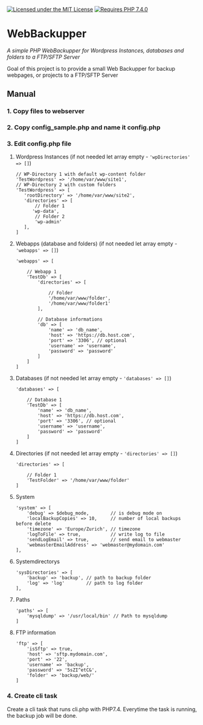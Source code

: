 [![Licensed under the MIT License](https://img.shields.io/badge/License-MIT-blue.svg)](https://github.com/lbuchs/WebAuthn/blob/master/LICENSE)
[![Requires PHP 7.4.0](https://img.shields.io/badge/PHP-7.4.0-green.svg)](https://php.net)

# WebBackupper
*A simple PHP WebBackupper for Wordpress Instances, databases and folders to a FTP/SFTP Server*

Goal of this project is to provide a small Web Backupper for backup webpages, or projects to a FTP/SFTP Server 

## Manual
### 1. Copy files to webserver
### 2. Copy config_sample.php and name it config.php
### 3. Edit config.php file 
1. Wordpress Instances (if not needed let array empty - ```'wpDirectories' => []```)
    ```
    // WP-Directory 1 with default wp-content folder
   'TestWordpress' => '/home/var/www/site1',
   // WP-Directory 2 with custom folders
   'TestWordpress' => [
       'rootDirectory' => '/home/var/www/site2',
       'directories' => [
           // Folder 1
          'wp-data',
           // Folder 2
           'wp-admin'
       ],
   ]
    ```
2. Webapps (database and folders) (if not needed let array empty - ```'webapps' => []```)
    ```
    'webapps' => [
   
        // Webapp 1
        'TestDb' => [
            'directories' => [
            
                // Folder
                '/home/var/www/folder',
                '/home/var/www/folder1'
            ],
   
            // Database informations
            'db' => [
                'name' => 'db_name',
                'host' => 'https://db.host.com',
                'port' => '3306', // optional
                'username' => 'username',
                'password' => 'password'
            ]
        ]
   ]
   ```
3. Databases (if not needed let array empty - ```'databases' => []```)
    ```
    'databases' => [
    
        // Database 1
        'TestDb' => [
            'name' => 'db_name',
            'host' => 'https://db.host.com',
            'port' => '3306', // optional
            'username' => 'username',
            'password' => 'password'
        ]
   ]
   ```
4. Directories (if not needed let array empty - ```'directories' => []```)
    ```
    'directories' => [
        
        // Folder 1
        'TestFolder' => '/home/var/www/folder'
    ]
   ```
5. System
    ```
    'system' => [
        'debug' => $debug_mode,        // is debug mode on
        'localBackupCopies' => 10,     // number of local backups before delete
        'timezone' => 'Europe/Zurich', // timezone
        'logToFile' => true,           // write log to file
        'sendLogEmail' => true,        // send email to webmaster
        'webmasterEmailAddress' => 'webmaster@mydomain.com'
    ],
   ```
6. Systemdirectorys
    ```
    'sysDirectories' => [
        'backup' => 'backup', // path to backup folder
        'log' => 'log'        // path to log folder
    ],
   ```
7. Paths
    ```
    'paths' => [
        'mysqldump' => '/usr/local/bin' // Path to mysqldump
   ]
   ```
8. FTP information
    ```
    'ftp' => [
        'isSftp' => true,
        'host' => 'sftp.mydomain.com',
        'port' => '22',
        'username' => 'backup',
        'password' => '5sZI^etC&',
        'folder' => 'backup/web/'
   ]
   ```

### 4. Create cli task
Create a cli task that runs cli.php with PHP7.4. Everytime the task is running, the backup job will be done.
